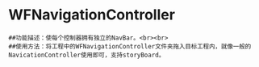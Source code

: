 # WFNavigationController

    ##功能描述：使每个控制器拥有独立的NavBar。<br><br>
    ##使用方法：将工程中的WFNavigationController文件夹拖入目标工程内，就像一般的NavicationController使用即可，支持storyBoard。
